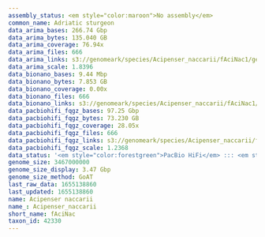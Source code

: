 ```yaml
---
assembly_status: <em style="color:maroon">No assembly</em>
common_name: Adriatic sturgeon
data_arima_bases: 266.74 Gbp
data_arima_bytes: 135.040 GB
data_arima_coverage: 76.94x
data_arima_files: 666
data_arima_links: s3://genomeark/species/Acipenser_naccarii/fAciNac1/genomic_data/arima/<br>
data_arima_scale: 1.8396
data_bionano_bases: 9.44 Mbp
data_bionano_bytes: 7.853 GB
data_bionano_coverage: 0.00x
data_bionano_files: 666
data_bionano_links: s3://genomeark/species/Acipenser_naccarii/fAciNac1/genomic_data/bionano/<br>
data_pacbiohifi_fqgz_bases: 97.25 Gbp
data_pacbiohifi_fqgz_bytes: 73.230 GB
data_pacbiohifi_fqgz_coverage: 28.05x
data_pacbiohifi_fqgz_files: 666
data_pacbiohifi_fqgz_links: s3://genomeark/species/Acipenser_naccarii/fAciNac1/genomic_data/pacbio_hifi/<br>
data_pacbiohifi_fqgz_scale: 1.2368
data_status: '<em style="color:forestgreen">PacBio HiFi</em> ::: <em style="color:forestgreen">Bionano</em> ::: <em style="color:forestgreen">Arima</em>'
genome_size: 3467000000
genome_size_display: 3.47 Gbp
genome_size_method: GoAT
last_raw_data: 1655138860
last_updated: 1655138860
name: Acipenser naccarii
name_: Acipenser_naccarii
short_name: fAciNac
taxon_id: 42330
---
```

